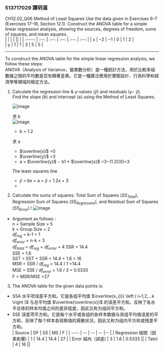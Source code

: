 ### 513717029 譚玥湄  

CH12.02_Q06 
Method of Least Squares Use the data given in Exercises 6–7 (Exercises 17–18, Section 12.1). Construct the ANOVA table for a simple linear regression analysis, showing the sources, degrees of freedom, sums of squares, and mean squares.  
|       |    | | || |
| :----:  | :--:   | :--: | :--: |   :--: |    :--: | 
| x | −2 | −1 | 0 | 1 | 2 |   
| y | 1  | 1  | 3 | 5 | 5 | 

---
To construct the ANOVA table for the simple linear regression analysis, we follow these steps:  
ANOVA（Analysis of Variance，變異數分析）是一種統計方法，用於比較多組數據之間的平均數是否有顯著差異。它是一種廣泛應用於實驗設計、行為科學和經濟學等領域的檢定方法。

1. Calculate the regression line & y-values ($\hat{y}$) and residuals (y− $\hat{y}$).  
   Find the slope ($b$) and intercept (a) using the Method of Least Squares.

   ![image](https://github.com/user-attachments/assets/788f8a23-501f-4d3d-9157-5071347044b5)
   
   求 b  
   ![image](https://github.com/user-attachments/assets/ba7247c9-50ed-4f73-a9e5-fca4c116ac83)  
   - b = 1.2 
   
   求 a
   - $\overline{x}$ =0  
   - $\overline{y}$ =3
   - a = $\overline{y}$ − b1 *  $\overline{x}$ =3−(1.2)(0)=3 

    The least-squares line  
    - $\hat{y}$ = bx + a  =  $\hat{y}$ = 1.2x + 3
    -   

2. Calculate the sums of squares: Total Sum of Squares ($SS_{Total}$), Regression Sum of Squares ($SS_{Regression}$), and Residual Sum of Squares ($SS_{Error}$).!
![image](https://github.com/user-attachments/assets/c608e140-bcda-4d6a-b6f8-ba83beec2bb3)

- Argument as follows :  
n = Sample Size =  5   
k = Group Size =  2  
$df_{reg}$ = k-1 = 1  
$df_{error}$ = n-k = 3  
$df_{total}$ = $df_{reg}$ + $df_{error}$  = 4 
SSR = 14.4  
SSE = 1.6  
SST = SST + SSR = 14.4 + 1.6 = 16  
MSR = SSR / $df_{reg}$ = 14.4 / 1 =14.4  
MSE = SSE / $df_{error}$ = 1.6 / 3 = 0.5333  
F = MSR/MSE =27

3. The ANOVA table for the given data points is:

- SSA 水平项误差平方和。它是各组平均值 $\overline{x_{i}} \left ( i=1,2,...k \right )$ 与总平均值 $\overline{\overline{x}}$ 的误差平方和，反映了各水平总体的样本均值之间的差异程度，因此又称为组间平方和。
- SSE 误差项平方和。它是每个水平或各组的各样本数据与其组平均值误差的平方和，反映了每个样本各观察值的离散状况，因此又称为组内平方和或残差平方和。  
| Source  | DF    | SS | MS | F |
| ----  | --    | -- | -- |-- |
| Regression 組間（因素影響)   | 1     | 14.4  | 14.4  | 27 |
| Error 組內（誤差) | 3     | 1.6 | 0.5333 ||
| Tatol | 4     | 16 ||


